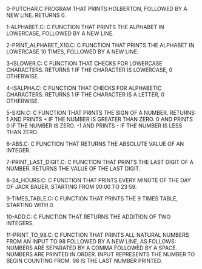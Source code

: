 0-PUTCHAR.C PROGRAM THAT PRINTS HOLBERTON, FOLLOWED BY A NEW LINE. RETURNS 0.

1-ALPHABET.C: C FUNCTION THAT PRINTS THE ALPHABET IN LOWERCASE, FOLLOWED BY A NEW LINE.

2-PRINT_ALPHABET_X10.C: C FUNCTION THAT PRINTS THE ALPHABET IN LOWERCASE 10 TIMES, FOLLOWED BY A NEW LINE.

3-ISLOWER.C: C FUNCTION THAT CHECKS FOR LOWERCASE CHARACTERS. RETURNS 1 IF THE CHARACTER IS LOWERCASE, 0 OTHERWISE.

4-ISALPHA.C: C FUNCTION THAT CHECKS FOR ALPHABETIC CHARACTERS. RETURNS 1 IF THE CHARACTER IS A LETTER, 0 OTHERWISE.

5-SIGN.C: C FUNCTION THAT PRINTS THE SIGN OF A NUMBER. RETURNS:
	  1 AND PRINTS + IF THE NUMBER IS GREATER THAN ZERO.
	  0 AND PRINTS 0 IF THE NUMBER IS ZERO.
	  -1 AND PRINTS - IF THE NUMBER IS LESS THAN ZERO.

6-ABS.C: C FUNCTION THAT RETURNS THE ABSOLUTE VALUE OF AN INTEGER.

7-PRINT_LAST_DIGIT.C: C FUNCTION THAT PRINTS THE LAST DIGIT OF A NUMBER. RETURNS THE VALUE OF THE LAST DIGIT.

8-24_HOURS.C: C FUNCTION THAT PRINTS EVERY MINUTE OF THE DAY OF JACK BAUER, STARTING FROM 00:00 TO 23:59.

9-TIMES_TABLE.C: C FUNCTION THAT PRINTS THE 9 TIMES TABLE, STARTING WITH 0.

10-ADD.C: C FUNCTION THAT RETURNS THE ADDITION OF TWO INTEGERS.

11-PRINT_TO_98.C: C FUNCTION THAT PRINTS ALL NATURAL NUMBERS FROM AN INPUT TO 98 FOLLOWED BY A NEW LINE, AS FOLLOWS:
	NUMBERS ARE SEPARATED BY A COMMA FOLLOWED BY A SPACE.
	NUMBERS ARE PRINTED IN ORDER.
	INPUT REPRESENTS THE NUMBER TO BEGIN COUNTING FROM.
	98 IS THE LAST NUMBER PRINTED.